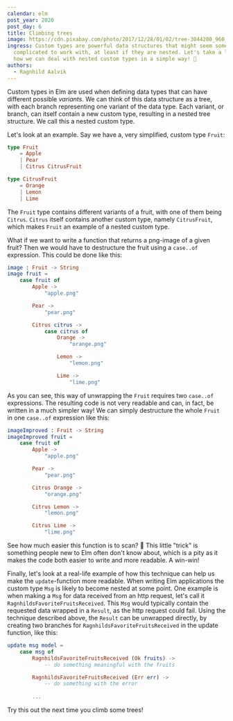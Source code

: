 ```yaml
---
calendar: elm
post_year: 2020
post_day: 6
title: Climbing trees
image: https://cdn.pixabay.com/photo/2017/12/28/01/02/tree-3044200_960_720.jpg
ingress: Custom types are powerful data structures that might seem somewhat
  complicated to work with, at least if they are nested. Let's take a look at
  how we can deal with nested custom types in a simple way! 🍊
authors:
  - Ragnhild Aalvik
---
```

Custom types in Elm are used when defining data types that can have different possible *variants*. We can think of this data structure as a tree, with each branch representing one variant of the data type. Each variant, or branch, can itself contain a new custom type, resulting in a nested tree structure. We call this a nested custom type.

Let's look at an example. Say we have a, very simplified, custom type `Fruit`:

```elm
type Fruit 
	= Apple 
	| Pear
	| Citrus CitrusFruit

type CitrusFruit
	= Orange
	| Lemon
	| Lime
```

The `Fruit` type contains different variants of a fruit, with one of them being `Citrus`. `Citrus` itself contains another custom type, namely `CitrusFruit`, which makes `Fruit` an example of a nested custom type.

What if we want to write a function that returns a png-image of a given fruit? Then we would have to destructure the fruit using a `case..of` expression. This could be done like this:

```elm
image : Fruit -> String
image fruit =
    case fruit of
        Apple ->
            "apple.png"

        Pear ->
            "pear.png"

        Citrus citrus ->
            case citrus of
                Orange ->
                    "orange.png"

                Lemon ->
                    "lemon.png"

                Lime ->
                    "lime.png"
```

As you can see, this way of unwrapping the `Fruit` requires two `case..of` expressions. The resulting code is not very readable and can, in fact, be written in a much simpler way! We can simply destructure the whole `Fruit` in one `case..of` expression like this:

```elm
imageImproved : Fruit -> String
imageImproved fruit = 
    case fruit of 
        Apple -> 
            "apple.png"

        Pear -> 
            "pear.png"

        Citrus Orange -> 
            "orange.png"

        Citrus Lemon ->
            "lemon.png"

        Citrus Lime ->
            "lime.png"
```

See how much easier this function is to scan? 🧐 This little "trick" is something people new to Elm often don't know about, which is a pity as it makes the code both easier to write and more readable. A win-win!

Finally, let's look at a real-life example of how this technique can help us make the `update`-function more readable. When writing Elm applications the custom type `Msg` is likely to become nested at some point. One example is when making a `Msg` for data received from an http request, let's call it `RagnhildsFavoriteFruitsReceived`. This `Msg` would typically contain the requested data wrapped in a `Result`, as the http request could fail. Using the technique described above, the `Result` can be unwrapped directly, by creating two branches for `RagnhildsFavoriteFruitsReceived` in the update function, like this: 

```elm
update msg model = 
    case msg of 
        RagnhildsFavoriteFruitsReceived (Ok fruits) -> 
            -- do something meaningful with the fruits

        RagnhildsFavoriteFruitsReceived (Err err) -> 
            -- do something with the error
        
        ...
```

Try this out the next time you climb some trees!